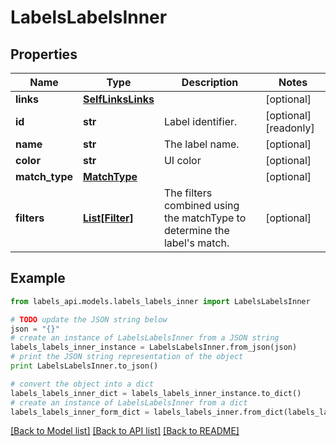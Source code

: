 # LabelsLabelsInner


## Properties
Name | Type | Description | Notes
------------ | ------------- | ------------- | -------------
**links** | [**SelfLinksLinks**](SelfLinksLinks.md) |  | [optional] 
**id** | **str** | Label identifier. | [optional] [readonly] 
**name** | **str** | The label name. | [optional] 
**color** | **str** | UI color | [optional] 
**match_type** | [**MatchType**](MatchType.md) |  | [optional] 
**filters** | [**List[Filter]**](Filter.md) | The filters combined using the matchType to determine the label&#39;s match. | [optional] 

## Example

```python
from labels_api.models.labels_labels_inner import LabelsLabelsInner

# TODO update the JSON string below
json = "{}"
# create an instance of LabelsLabelsInner from a JSON string
labels_labels_inner_instance = LabelsLabelsInner.from_json(json)
# print the JSON string representation of the object
print LabelsLabelsInner.to_json()

# convert the object into a dict
labels_labels_inner_dict = labels_labels_inner_instance.to_dict()
# create an instance of LabelsLabelsInner from a dict
labels_labels_inner_form_dict = labels_labels_inner.from_dict(labels_labels_inner_dict)
```
[[Back to Model list]](../README.md#documentation-for-models) [[Back to API list]](../README.md#documentation-for-api-endpoints) [[Back to README]](../README.md)


